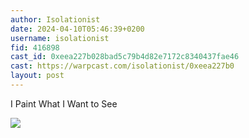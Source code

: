 ```yaml
---
author: Isolationist 
date: 2024-04-10T05:46:39+0200
username: isolationist
fid: 416898
cast_id: 0xeea227b028bad5c79b4d82e7172c8340437fae46
cast: https://warpcast.com/isolationist/0xeea227b0
layout: post
---
```

I Paint What I Want to See  

![](https://imagedelivery.net/BXluQx4ige9GuW0Ia56BHw/910824dc-4593-42e8-0cf3-9d8567f7a200/original)